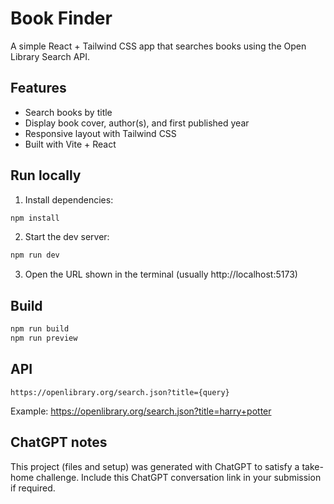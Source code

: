 # Book Finder

A simple React + Tailwind CSS app that searches books using the Open Library Search API.

## Features
- Search books by title
- Display book cover, author(s), and first published year
- Responsive layout with Tailwind CSS
- Built with Vite + React

## Run locally

1. Install dependencies:
```bash
npm install
```

2. Start the dev server:
```bash
npm run dev
```

3. Open the URL shown in the terminal (usually http://localhost:5173)

## Build
```bash
npm run build
npm run preview
```

## API
`https://openlibrary.org/search.json?title={query}`

Example:
https://openlibrary.org/search.json?title=harry+potter

## ChatGPT notes
This project (files and setup) was generated with ChatGPT to satisfy a take-home challenge. Include this ChatGPT conversation link in your submission if required.
